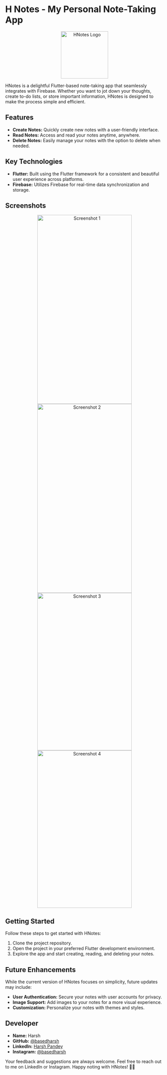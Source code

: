 # H Notes - My Personal Note-Taking App

<div align="center">
  <img src="https://github-production-user-asset-6210df.s3.amazonaws.com/90195370/293794016-9bab7800-26ab-421a-a5ee-4405d747bc2f.jpg?X-Amz-Algorithm=AWS4-HMAC-SHA256&X-Amz-Credential=AKIAVCODYLSA53PQK4ZA%2F20240102%2Fus-east-1%2Fs3%2Faws4_request&X-Amz-Date=20240102T214121Z&X-Amz-Expires=300&X-Amz-Signature=62e0f0de72be611a6b04bb262c374ac3467db6f7e0429bb3aabce32c9222311c&X-Amz-SignedHeaders=host&actor_id=90195370&key_id=0&repo_id=738147686" alt="HNotes Logo" width="150" height="150">
  <br>
</div>

HNotes is a delightful Flutter-based note-taking app that seamlessly integrates with Firebase. Whether you want to jot down your thoughts, create to-do lists, or store important information, HNotes is designed to make the process simple and efficient.

## Features

- **Create Notes:** Quickly create new notes with a user-friendly interface.
- **Read Notes:** Access and read your notes anytime, anywhere.
- **Delete Notes:** Easily manage your notes with the option to delete when needed.

## Key Technologies

- **Flutter:** Built using the Flutter framework for a consistent and beautiful user experience across platforms.
- **Firebase:** Utilizes Firebase for real-time data synchronization and storage.

## Screenshots

<div align="center">
  <img src="https://github.com/basedharsh/H-Notes/assets/90195370/f90711f2-e403-4720-9099-c568be91f063" alt="Screenshot 1" width="300" height="600">
  <img src="https://github.com/basedharsh/H-Notes/assets/90195370/a1f17946-f2b0-4646-a003-e8f74c864645" alt="Screenshot 2" width="300" height="600">
</div>

<div align="center">
  <img src="https://github.com/basedharsh/H-Notes/assets/90195370/85f8ff77-9984-4fcd-a8cf-d34f229e1686" alt="Screenshot 3" width="300" height="500">
  <img src="https://github.com/basedharsh/H-Notes/assets/90195370/eff0a210-861c-434f-8b3b-a3e40c3edae1" alt="Screenshot 4" width="300" height="500">
</div>

## Getting Started

Follow these steps to get started with HNotes:

1. Clone the project repository.
2. Open the project in your preferred Flutter development environment.
3. Explore the app and start creating, reading, and deleting your notes.

## Future Enhancements

While the current version of HNotes focuses on simplicity, future updates may include:

- **User Authentication:** Secure your notes with user accounts for privacy.
- **Image Support:** Add images to your notes for a more visual experience.
- **Customization:** Personalize your notes with themes and styles.

## Developer

- **Name:**  Harsh
- **GitHub:** [@basedharsh](https://github.com/basedharsh)
- **LinkedIn:** [Harsh Pandey](https://in.linkedin.com/in/harsh-pandey-115a1b222?trk=public_profile_browsemap)
- **Instagram:** [@basedharsh](https://www.instagram.com/basedharsh/)

Your feedback and suggestions are always welcome. Feel free to reach out to me on LinkedIn or Instagram. Happy noting with HNotes! 📝✨
